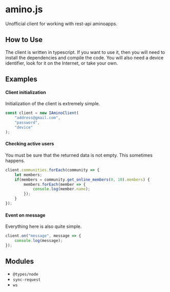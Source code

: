 # amino.js
Unofficial client for working with rest-api aminoapps.

## How to Use
The client is written in typescript. If you want to use it, then you will need to install the dependencies and compile the code. You will also need a device identifier, look for it on the Internet, or take your own.

## Examples
#### Client initialization
Initialization of the client is extremely simple.
```javascript
const client = new IAminoClient(
    "address@gmail.com",
    "password",
    "device"
);
```

#### Checking active users
You must be sure that the returned data is not empty. This sometimes happens.
```javascript
client.communities.forEach(community => {
    let members;
    if(members = community.get_online_members(0, 10).members) {
        members.forEach(member => {
            console.log(member.name);
        });
    }
});
```

#### Event on message
Everything here is also quite simple.
```javascript
client.on("message", message => {
    console.log(message);
});
```

## Modules
+ `@types/node`
+ `sync-request`
+ `ws`
